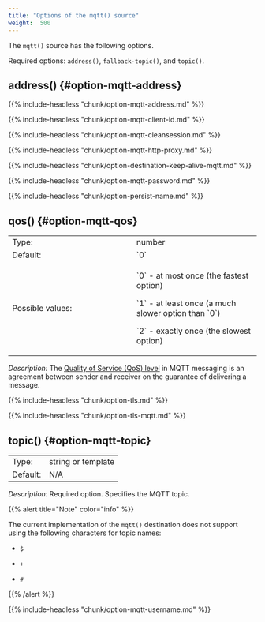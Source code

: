 ```yaml
---
title: "Options of the mqtt() source"
weight:  500
---
```

<!-- DISCLAIMER: This file is based on the syslog-ng Open Source Edition documentation https://github.com/balabit/syslog-ng-ose-guides/commit/2f4a52ee61d1ea9ad27cb4f3168b95408fddfdf2 and is used under the terms of The syslog-ng Open Source Edition Documentation License. The file has been modified by Axoflow. -->

The `mqtt()` source has the following options.

Required options: `address()`, `fallback-topic()`, and `topic()`.


## address() {#option-mqtt-address}

{{% include-headless "chunk/option-mqtt-address.md" %}}


{{% include-headless "chunk/option-mqtt-client-id.md" %}}

{{% include-headless "chunk/option-mqtt-cleansession.md" %}}

{{% include-headless "chunk/option-mqtt-http-proxy.md" %}}


<span id="option-mqtt-keep-alive"></span>

{{% include-headless "chunk/option-destination-keep-alive-mqtt.md" %}}


{{% include-headless "chunk/option-mqtt-password.md" %}}

{{% include-headless "chunk/option-persist-name.md" %}}


## qos() {#option-mqtt-qos}

<table>
<colgroup>
<col style="width: 50%" />
<col style="width: 50%" />
</colgroup>
<tbody>
<tr class="odd">
<td>Type:</td>
<td>number</td>
</tr>
<tr class="even">
<td>Default:</td>
<td>`0`</td>
</tr>
<tr class="odd">
<td><p>Possible values:</p></td>
<td><p>`0` - at most once (the fastest option)</p>
<p>`1` - at least once (a much slower option than `0`)</p>
<p>`2` - exactly once (the slowest option)</p></td>
</tr>
</tbody>
</table>

*Description:* The [Quality of Service (QoS) level](https://www.hivemq.com/blog/mqtt-essentials-part-6-mqtt-quality-of-service-levels/) in MQTT messaging is an agreement between sender and receiver on the guarantee of delivering a message.



{{% include-headless "chunk/option-tls.md" %}}

{{% include-headless "chunk/option-tls-mqtt.md" %}}



## topic() {#option-mqtt-topic}

|          |                    |
| -------- | ------------------ |
| Type:    | string or template |
| Default: | N/A                |

*Description:* Required option. Specifies the MQTT topic.

{{% alert title="Note" color="info" %}}

The current implementation of the `mqtt()` destination does not support using the following characters for topic names:

  - `$`

  - `+`

  - `#`

{{% /alert %}}


{{% include-headless "chunk/option-mqtt-username.md" %}}
